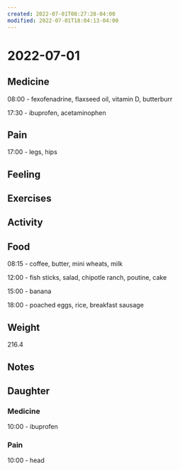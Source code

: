 ```yaml
---
created: 2022-07-01T08:27:28-04:00
modified: 2022-07-01T18:04:13-04:00
---
```


# 2022-07-01

## Medicine

08:00 - fexofenadrine, flaxseed oil, vitamin D, butterburr 

17:30 - ibuprofen, acetaminophen 


## Pain

17:00 - legs, hips


## Feeling


## Exercises


## Activity


## Food

08:15 - coffee, butter, mini wheats, milk

12:00 - fish sticks, salad, chipotle ranch, poutine, cake

15:00 - banana

18:00 - poached eggs, rice, breakfast sausage


## Weight

216.4


## Notes


## Daughter

### Medicine

10:00 - ibuprofen


### Pain

10:00 - head
